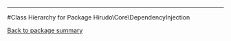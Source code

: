 - - -

#Class Hierarchy for Package Hirudo\Core\DependencyInjection

<div><a href='https://github.com/JeyDotC/Hirudo-docs/blob/master/Hirudo/Core/DependencyInjection/'>Back to package summary</a></div>


